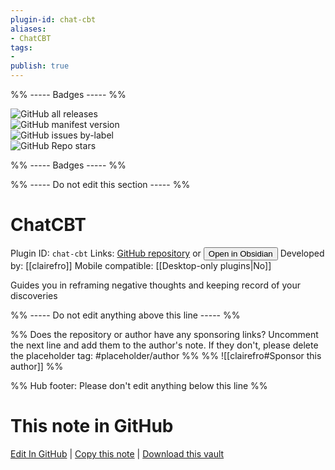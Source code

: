 ```yaml
---
plugin-id: chat-cbt
aliases:
- ChatCBT
tags: 
- 
publish: true
---
```


%% ----- Badges ----- %%

![GitHub all releases](https://img.shields.io/github/downloads/clairefro/obsidian-chat-cbt-plugin/total?color=573E7A&logo=github&style=for-the-badge)   
![GitHub manifest version](https://img.shields.io/github/manifest-json/v/clairefro/obsidian-chat-cbt-plugin?color=573E7A&logo=github&style=for-the-badge)   
![GitHub issues by-label](https://img.shields.io/github/issues/clairefro/obsidian-chat-cbt-plugin/help%20wanted?color=573E7A&logo=github&style=for-the-badge)   
![GitHub Repo stars](https://img.shields.io/github/stars/clairefro/obsidian-chat-cbt-plugin?color=573E7A&logo=github&style=for-the-badge)

%% ----- Badges ----- %%

%% ----- Do not edit this section ----- %%

# ChatCBT

Plugin ID: `chat-cbt`
Links: [GitHub repository](https://github.com/clairefro/obsidian-chat-cbt-plugin) or [<button id=HH>Open in Obsidian</button>](obsidian://show-plugin?id=chat-cbt)
Developed by: [[clairefro]]
Mobile compatible: [[Desktop-only plugins|No]]

Guides you in reframing negative thoughts and keeping record of your discoveries

%% ----- Do not edit anything above this line ----- %% 

%% Does the repository or author have any sponsoring links? Uncomment the next line and add them to the author's note. If they don't, please delete the placeholder tag: #placeholder/author %%
%% ![[clairefro#Sponsor this author]] %%

%% Hub footer: Please don't edit anything below this line %%

# This note in GitHub

<span class="git-footer">[Edit In GitHub](https://github.dev/obsidian-community/obsidian-hub/blob/main/02%20-%20Community%20Expansions/02.05%20All%20Community%20Expansions/Plugins/chat-cbt.md "git-hub-edit-note") | [Copy this note](https://raw.githubusercontent.com/obsidian-community/obsidian-hub/main/02%20-%20Community%20Expansions/02.05%20All%20Community%20Expansions/Plugins/chat-cbt.md "git-hub-copy-note") | [Download this vault](https://github.com/obsidian-community/obsidian-hub/archive/refs/heads/main.zip "git-hub-download-vault") </span>
